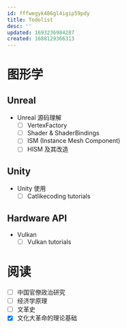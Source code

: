 ```yaml
---
id: fffwegyk486gl4igip59pdy
title: Todolist
desc: ''
updated: 1693236984287
created: 1688129366313
---
```


# 图形学
## Unreal 
- Unreal 源码理解
  - [ ] VertexFactory 
  - [ ] Shader & ShaderBindings
  - [ ] ISM (Instance Mesh Component)
  - [ ] HISM 及其改造

## Unity
- Unity 使用
  - [ ] Catlikecoding tutorials

## Hardware API
- Vulkan
  - [ ] Vulkan tutorials

# 阅读
- [ ] 中国官僚政治研究
- [ ] 经济学原理
- [ ] 文革史
- [x] 文化大革命的理论基础